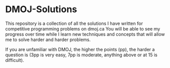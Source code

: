 # DMOJ-Solutions
This repository is a collection of all the solutions I have written for competitive programming problems on dmoj.ca
You will be able to see my progress over time while I learn new techniques and concepts that will allow me to solve harder and harder problems. 

<!-- My DMOJ profile link is: https://dmoj.ca/user/kerm/ if you would like to take a look :) -->

If you are unfamiliar with DMOJ, the higher the points (pp), the harder a question is (3pp is very easy, 7pp is moderate, anything above or at 15 is difficult). 
